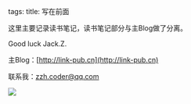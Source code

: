tags: 
title: 写在前面

这里主要记录读书笔记，读书笔记部分与主Blog做了分离。

Good luck Jack.Z.

主Blog：[http://link-pub.cn](http://link-pub.cn)

联系我：zzh.coder@qq.com

![](/static/upload/d5a529e4-ac39-11e4-91aa-00163e0017b5.jpg)